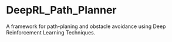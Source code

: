# DeepRL_Path_Planner
A framework for path-planing and obstacle avoidance using Deep Reinforcement Learning Techniques.
